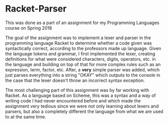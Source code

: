 # Racket-Parser

This was done as a part of an assignment for my Programming Languages course on Spring 2018

The goal of the assignment was to implement a lexer and parser in the programming language Racket to determine whether a code given was syntactically correct, according to the professors made up language. Given the language tokens and grammar, I first implemented the lexer, creating definitions for what were considered characters, digits, operators, etc. in the language and building on top of that for more complex rules such as an expression, term, factor, etc. After, a **very** simple parser was added, which just parses everything into a string "OKAY" which outputs to the console in the case that the lexer doesn't throw an incorrect syntax exception.

The most challenging part of this assignment was by far working with Racket. As a language based on Scheme, this was a syntax and a way of writing code I had never encountered before and which made the assignment very tedious since we were not only learning about lexers and parsers, but also a completely different the language from what we are used to at the same time.
